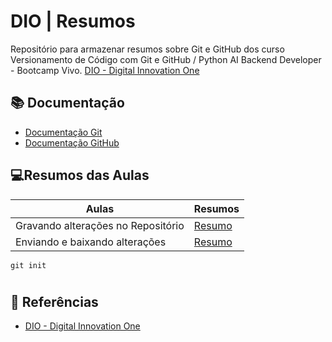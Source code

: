 
# DIO | Resumos 

Repositório para armazenar resumos sobre Git e GitHub dos curso Versionamento de Código com Git e GitHub / Python AI Backend Developer - Bootcamp Vivo. [DIO - Digital Innovation One](https://web.dio.me)

## 📚 Documentação 
- [Documentação Git](https://git-scm.com/doc)
- [Documentação GitHub](https://docs.github.com/)

## 💻Resumos das Aulas
| Aulas | Resumos |
| ----- | ------- |
| Gravando alterações no Repositório | [Resumo]() |
| Enviando e baixando alterações | [Resumo]() |

```
git init
```

#
## 🔎 Referências
- [DIO - Digital Innovation One](https://web.dio.me)
